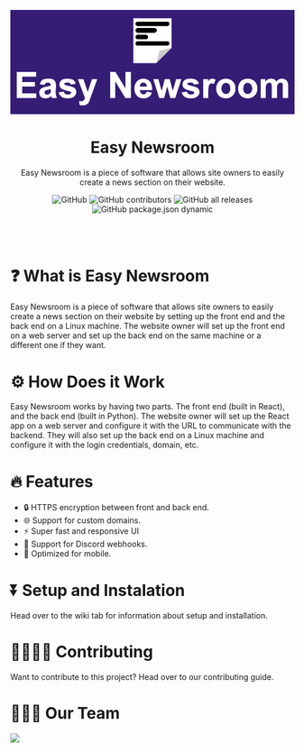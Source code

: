 ![logo](https://github.com/Superior126/easy-newsroom/blob/main/.github/assets/easy-newsroom-logo.png)
<h1 align="center">Easy Newsroom</h1>
<p align="center">Easy Newsroom is a piece of software that allows site owners to easily create a news section on their website.</p>
<div align="center">
  <img alt="GitHub" src="https://img.shields.io/github/license/superior126/easy-newsroom?style=for-the-badge">
  <img alt="GitHub contributors" src="https://img.shields.io/github/contributors/superior126/easy-newsroom?style=for-the-badge">
  <img alt="GitHub all releases" src="https://img.shields.io/github/downloads/superior126/easy-newsroom/total?style=for-the-badge">
  <img alt="GitHub package.json dynamic" src="https://img.shields.io/github/package-json/version/superior126/easy-newsroom?style=for-the-badge">
</div>
<br>
<br>
<br>
<h1>❓ What is Easy Newsroom</h1>
<p>Easy Newsroom is a piece of software that allows site owners to easily create a news section on their website by setting up the front end and the back end on a Linux machine. The website owner will set up the front end on a web server and set up the back end on the same machine or a different one if they want.</p>

<h1>⚙️ How Does it Work</h1>
<p>Easy Newsroom works by having two parts. The front end (built in React), and the back end (built in Python). The website owner will set up the React app on a web server and configure it with the URL to communicate with the backend. They will also set up the back end on a Linux machine and configure it with the login credentials, domain, etc.</p>

<h1>🔥 Features</h1>
<ul>
  <li>🔒 HTTPS encryption between front and back end.</li>
  <li>🌐 Support for custom domains.</li>
  <li>⚡ Super fast and responsive UI</li>
  <li>💬 Support for Discord webhooks.</li>
  <li>📱 Optimized for mobile.</li>
</ul>

<h1>⏬ Setup and Instalation</h1>
<p>Head over to the wiki tab for information about setup and installation.</p>

<h1>🫱🏻‍🫲🏻 Contributing</h1>
<p>Want to contribute to this project? Head over to our contributing guide.</p>

<h1>🙋🏻‍♂️ Our Team</h1>
<a href="https://github.com/Superior126/easy-newsroom/graphs/contributors">
  <img src="https://contrib.rocks/image?repo=Superior126/easy-newsroom" />
</a>
